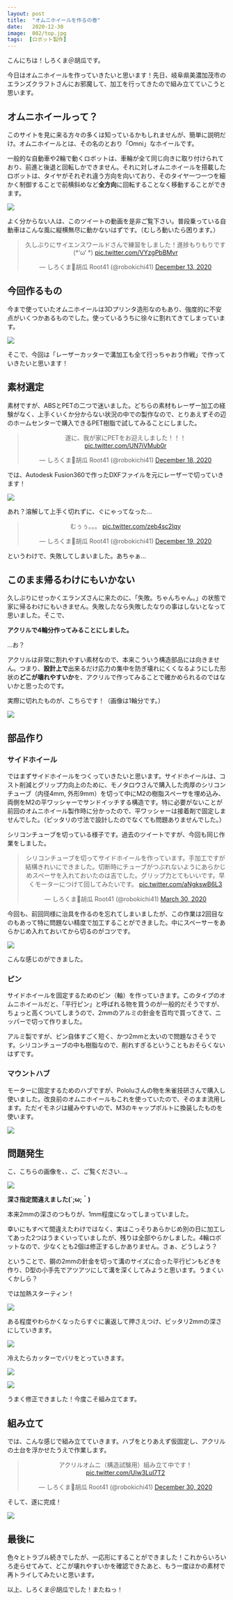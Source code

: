 ```yaml
---
layout: post
title:  "オムニホイールを作るの巻"
date:   2020-12-30
image:  002/top.jpg
tags:  [ロボット製作]
---
```


こんにちは！しろくま＠胡瓜です。

今日はオムニホイールを作っていきたいと思います！先日、岐阜県美濃加茂市のエランズクラフトさんにお邪魔して、加工を行ってきたので組み立てていこうと思います。

## オムニホイールって？

このサイトを見に来る方々の多くは知っているかもしれませんが、簡単に説明だけ。オムニホイールとは、その名のとおり「Omni」なホイールです。

一般的な自動車や2輪で動くロボットは、車輪が全て同じ向きに取り付けられており、前進と後退と回転しかできません。それに対しオムニホイールを搭載したロボットは、タイヤがそれぞれ違う方向を向いており、そのタイヤ一つ一つを細かく制御することで前横斜めなど**全方向**に回転することなく移動することができます。

![]({{site.baseurl}}/img/002/001.png)

よく分からない人は、このツイートの動画を是非ご覧下さい。普段乗っている自動車はこんな風に縦横無尽に動かないはずです。（むしろ動いたら困ります。）
<center>
<blockquote class="twitter-tweet" data-theme="dark"><p lang="ja" dir="ltr">久しぶりにサイエンスワールドさんで練習をしました！進捗もりもりです(*‘ω‘ *) <a href="https://t.co/VYzgPbBMvr">pic.twitter.com/VYzgPbBMvr</a></p>&mdash; しろくま🥒胡瓜 Root41 (@robokichi41) <a href="https://twitter.com/robokichi41/status/1338094010171150337?ref_src=twsrc%5Etfw">December 13, 2020</a></blockquote> <script async src="https://platform.twitter.com/widgets.js" charset="utf-8"></script>
</center>

## 今回作るもの

今まで使っていたオムニホイールは3Dプリンタ造形なのもあり、強度的に不安点がいくつかあるものでした。使っているうちに徐々に割れてきてしまっています。

![]({{site.baseurl}}/img/002/002.jpg)

そこで、今回は「レーザーカッターで溝加工も全て行っちゃおう作戦」で作っていきたいと思います！

## 素材選定

素材ですが、ABSとPETの二つで迷いました。どちらの素材もレーザー加工の経験がなく、上手くいくか分からない状況の中での製作なので、とりあえずその辺のホームセンターで購入できるPET樹脂で試してみることにしました。

<center>
<blockquote class="twitter-tweet" data-theme="dark"><p lang="ja" dir="ltr">遂に、我が家にPETをお迎えしました！！！ <a href="https://t.co/UN7iVMub0r">pic.twitter.com/UN7iVMub0r</a></p>&mdash; しろくま🥒胡瓜 Root41 (@robokichi41) <a href="https://twitter.com/robokichi41/status/1339881310844678145?ref_src=twsrc%5Etfw">December 18, 2020</a></blockquote> <script async src="https://platform.twitter.com/widgets.js" charset="utf-8"></script>
</center>

では、Autodesk Fusion360で作ったDXFファイルを元にレーザーで切っていきます！

![]({{site.baseurl}}/img/002/003.jpg)

あれ？溶解して上手く切れずに、ぐにゃってなった…

<center><blockquote class="twitter-tweet" data-theme="dark"><p lang="ja" dir="ltr">むぅぅ。。。 <a href="https://t.co/zeb4sc2Iqy">pic.twitter.com/zeb4sc2Iqy</a></p>&mdash; しろくま🥒胡瓜 Root41 (@robokichi41) <a href="https://twitter.com/robokichi41/status/1340262546649968640?ref_src=twsrc%5Etfw">December 19, 2020</a></blockquote> <script async src="https://platform.twitter.com/widgets.js" charset="utf-8"></script></center>

というわけで、失敗してしまいました。あちゃぁ…

## このまま帰るわけにもいかない

久しぶりにせっかくエランズさんに来たのに、「失敗。ちゃんちゃん。」の状態で家に帰るわけにもいきません。失敗したなら失敗したなりの事はしないとなって思いました。そこで、

**アクリルで4輪分作ってみることにしました。**

…お？

アクリルは非常に割れやすい素材なので、本来こういう構造部品には向きません。つまり、**設計上で**出来るだけ応力の集中を防ぎ壊れにくくなるようにした形状の**どこが壊れやすいか**を、アクリルで作ってみることで確かめられるのではないかと思ったのです。

実際に切れたものが、こちらです！（画像は1輪分です。）

![]({{site.baseurl}}/img/002/004.jpg)

## 部品作り

### サイドホイール

ではまずサイドホイールをつくっていきたいと思います。サイドホイールは、コスト削減とグリップ力向上のために、モノタロウさんで購入した肉厚のシリコンチューブ（内径4mm, 外形9mm）を切って中にM2の樹脂スペーサを埋め込み、両側をM2の平ワッシャーでサンドイッチする構造です。特に必要がないことが前回のオムニホイール製作時に分かったので、平ワッシャーは接着剤で固定しませんでした。（ピッタリの寸法で設計したのでなくても問題ありませんでした。）

シリコンチューブを切っている様子です。過去のツイートですが、今回も同じ作業をしました。

<center>
<blockquote class="twitter-tweet" data-theme="dark"><p lang="ja" dir="ltr">シリコンチューブを切ってサイドホイールを作っています。手加工ですが結構きれいにできました。切断時にチューブがつぶれないようにあらかじめスペーサを入れておいたのは吉でした。グリップ力とてもいいです。早くモーターにつけて回してみたいです。 <a href="https://t.co/aNgkswB6L3">pic.twitter.com/aNgkswB6L3</a></p>&mdash; しろくま🥒胡瓜 Root41 (@robokichi41) <a href="https://twitter.com/robokichi41/status/1244425685189312513?ref_src=twsrc%5Etfw">March 30, 2020</a></blockquote> <script async src="https://platform.twitter.com/widgets.js" charset="utf-8"></script></center>

今回も、前回同様に治具を作るのを忘れてしまいましたが、この作業は2回目なのもあって特に問題ない精度で加工することができました。中にスペーサーをあらかじめ入れておいてから切るのがコツです。

![]({{site.baseurl}}/img/002/005.jpg)

こんな感じのができました。

### ピン

サイドホイールを固定するためのピン（軸）を作っていきます。このタイプのオムニホイールだと、「平行ピン」と呼ばれる物を買うのが一般的だそうですが、ちょっと高くついてしまうので、2mmのアルミの針金を百均で買ってきて、ニッパーで切って作りました。

アルミ製ですが、ピン自体すごく短く、かつ2mmと太いので問題なさそうです。シリコンチューブの中も樹脂なので、削れすぎるということもおそらくないはずです。

### マウントハブ

モーターに固定するためのハブですが、Pololuさんの物を朱雀技研さんで購入し使いました。改良前のオムニホイールもこれを使っていたので、そのまま流用します。ただイモネジは緩みやすいので、M3のキャップボルトに換装したものを使います。

![]({{site.baseurl}}/img/002/006.jpg)

## 問題発生

こ、こちらの画像を、、ご、ご覧ください…。

![]({{site.baseurl}}/img/002/007.jpg)

**深さ指定間違えました(´;ω;｀)**

本来2mmの深さのつもりが、1mm程度になってしまっていました。

幸いにもすべて間違えたわけではなく、実はこっそりあらかじめ別の日に加工してあった2つはうまくいっていましたが、残りは全部やらかしました。4輪ロボットなので、少なくとも2個は修正するしかありません。さぁ、どうしよう？

ということで、鋼の2mmの針金を切って溝のサイズに合った平行ピンもどきを作り、D型の小手先でアツアツにして溝を深くしてみようと思います。うまくいくかしら？

では加熱スターティン！

![]({{site.baseurl}}/img/002/008.jpg)

ある程度やわらかくなったらすぐに裏返して押さえつけ、ピッタリ2mmの深さにしていきます。

![]({{site.baseurl}}/img/002/009.jpg)

冷えたらカッターでバリをとっていきます。

![]({{site.baseurl}}/img/002/010.jpg)

![]({{site.baseurl}}/img/002/011.jpg)

うまく修正できました！今度こそ組み立てます。

## 組み立て

では、こんな感じで組み立てていきます。ハブをとりあえず仮固定し、アクリルの土台を浮かせたうえで作業します。

<center>
<blockquote class="twitter-tweet" data-theme="dark"><p lang="ja" dir="ltr">アクリルオムニ（構造試験用）組み立て中です！ <a href="https://t.co/Ulw3Lul7T2">pic.twitter.com/Ulw3Lul7T2</a></p>&mdash; しろくま🥒胡瓜 Root41 (@robokichi41) <a href="https://twitter.com/robokichi41/status/1344138377071714304?ref_src=twsrc%5Etfw">December 30, 2020</a></blockquote> <script async src="https://platform.twitter.com/widgets.js" charset="utf-8"></script></center>

そして、遂に完成！

![]({{site.baseurl}}/img/002/012.jpg)

## 最後に

色々とトラブル続きでしたが、一応形にすることができました！これからいろいろ走らせてみて、どこが壊れやすいかを確認できたあと、もう一度ほかの素材で再トライしてみたいと思います。

以上、しろくま＠胡瓜でした！またねっ！
